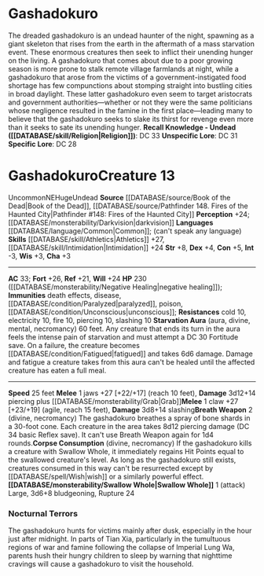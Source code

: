 ﻿---
ac: '33'
alignment: NE
all_resistance: null
burrow_speed: null
charisma: '+3'
climb_speed: null
constitution: '+5'
creature_ability:
- Breath Weapon
- Corpse Consumption
- Starvation Aura
- Swallow Whole
creature_family: null
dexterity: '+4'
element: null
fly_speed: null
fortitude: '+26'
hardness: null
hp: 230 ( negative healing )
id: '1860'
immunity:
- '[[DATABASE/trait/Death|death]] effects'
- '[[DATABASE/trait/Disease|disease]]'
- '[[DATABASE/condition/Paralyzed|paralyzed]]'
- '[[DATABASE/trait/Poison|poison]]'
- '[[DATABASE/condition/Unconscious|unconscious]]'
intelligence: '-3'
land_speed: '25'
language:
- '[[DATABASE/language/Common|Common]] ; (can''t speak any language)'
level: '13'
max_speed: '25'
name: Gashadokuro
perception: '+24'
rarity: Uncommon
reflex: '+21'
resistance:
- '[[DATABASE/trait/Cold|cold]] 10'
- '[[DATABASE/trait/Electricity|electricity]] 10'
- '[[DATABASE/trait/Fire|fire]] 10'
- piercing 10
- slashing 10
rus_type_level: null
school: null
sense:
- '[[DATABASE/monsterability/Darkvision|darkvision]]'
size: Huge
skill:
- '[[DATABASE/skill/Athletics|Athletics]] +27'
- '[[DATABASE/skill/Intimidation|Intimidation]] +24'
source: '[[DATABASE/source/Book of the Dead|Book of the Dead]]'
speed:
- 25 feet
spell: null
strength: '+8'
strength_req: '8'
strongest_save:
- Fortitude
swim_speed: null
trait:
- '[[DATABASE/trait/Uncommon|Uncommon]]'
- '[[DATABASE/trait/Undead|Undead]]'
type: Creature
vision: Darkvision
weakest_save:
- Reflex
weakness: null
will: '+24'
wisdom: '+3'

---
# Gashadokuro

The dreaded gashadokuro is an undead haunter of the night, spawning as a giant skeleton that rises from the earth in the aftermath of a mass starvation event. These enormous creatures then seek to inflict their unending hunger on the living.
 A gashadokuro that comes about due to a poor growing season is more prone to stalk remote village farmlands at night, while a gashadokuro that arose from the victims of a government-instigated food shortage has few compunctions about stomping straight into bustling cities in broad daylight. These latter gashadokuro even seem to target aristocrats and government authorities—whether or not they were the same politicians whose negligence resulted in the famine in the first place—leading many to believe that the gashadokuro seeks to slake its thirst for revenge even more than it seeks to sate its unending hunger.
**Recall Knowledge - Undead ([[DATABASE/skill/Religion|Religion]])**: DC 33
**Unspecific Lore**: DC 31
**Specific Lore**: DC 28

# Gashadokuro<span class="item-type">Creature 13</span>

<span class="trait-uncommon item-trait">Uncommon</span><span class="trait-alignment item-trait">NE</span><span class="trait-size item-trait">Huge</span><span class="item-trait">Undead</span>
**Source** [[DATABASE/source/Book of the Dead|Book of the Dead]], [[DATABASE/source/Pathfinder 148. Fires of the Haunted City|Pathfinder #148: Fires of the Haunted City]]
**Perception** +24; [[DATABASE/monsterability/Darkvision|darkvision]]
**Languages** [[DATABASE/language/Common|Common]]; (can't speak any language)
**Skills** [[DATABASE/skill/Athletics|Athletics]] +27, [[DATABASE/skill/Intimidation|Intimidation]] +24
**Str** +8, **Dex** +4, **Con** +5, **Int** -3, **Wis** +3, **Cha** +3

---
**AC** 33; **Fort** +26, **Ref** +21, **Will** +24
**HP** 230 ([[DATABASE/monsterability/Negative Healing|negative healing]]); **Immunities** death effects, disease, [[DATABASE/condition/Paralyzed|paralyzed]], poison, [[DATABASE/condition/Unconscious|unconscious]]; **Resistances** cold 10, electricity 10, fire 10, piercing 10, slashing 10
<span class="in-box-ability">**Starvation Aura** (aura, divine, mental, necromancy) 60 feet. Any creature that ends its turn in the aura feels the intense pain of starvation and must attempt a DC 30 Fortitude save. On a failure, the creature becomes [[DATABASE/condition/Fatigued|fatigued]] and takes 6d6 damage. Damage and fatigue a creature takes from this aura can't be healed until the affected creature has eaten a full meal.</span>

---
**Speed** 25 feet
<span class="in-box-ability">**Melee** <span class="action-icon">1</span> jaws +27 [+22/+17] (reach 10 feet), **Damage** 3d12+14 piercing plus [[DATABASE/monsterability/Grab|Grab]]</span><span class="in-box-ability">**Melee** <span class="action-icon">1</span> claw +27 [+23/+19] (agile, reach 15 feet), **Damage** 3d8+14 slashing</span><span class="in-box-ability">**Breath Weapon** <span class="action-icon">2</span> (divine, necromancy) The gashadokuro breathes a spray of bone shards in a 30-foot cone. Each creature in the area takes 8d12 piercing damage (DC 34 basic Reflex save). It can't use Breath Weapon again for 1d4 rounds.</span><span class="in-box-ability">**Corpse Consumption** (divine, necromancy) If the gashadokuro kills a creature with Swallow Whole, it immediately regains Hit Points equal to the swallowed creature's level. As long as the gashadokuro still exists, creatures consumed in this way can't be resurrected except by [[DATABASE/spell/Wish|wish]] or a similarly powerful effect.</span><span class="in-box-ability">**[[DATABASE/monsterability/Swallow Whole|Swallow Whole]]** <span class="action-icon">1</span> (attack) Large, 3d6+8 bludgeoning, Rupture 24</span>

###  Nocturnal Terrors

The gashadokuro hunts for victims mainly after dusk, especially in the hour just after midnight. In parts of Tian Xia, particularly in the tumultuous regions of war and famine following the collapse of Imperial Lung Wa, parents hush their hungry children to sleep by warning that nighttime cravings will cause a gashadokuro to visit the household.